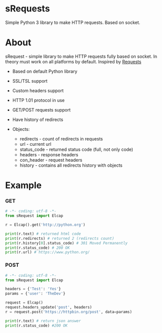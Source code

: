 # sRequests
Simple Python 3 library to make HTTP requests. Based on socket.

# About
sRequest - simple library to make HTTP requests fully based on socket. In theory must work on all platforms by default.
Inspired by [Requests](https://github.com/requests/requests)


- Based on default Python library
- SSL/TSL support
- Custom headers support
- HTTP 1.01 protocol in use
- GET/POST requests support
- Have history of redirects
- Objects:

   - redirects - count of redirects in requests
   - url - current url
   - status_code - returned status code (full, not only code)
   - headers - response headers
   - con_header - request headers
   - history - contains all redirects history with objects
   
 
# Example

### GET
``` python
# -*- coding: utf-8 -*-
from sRequest import Elcap

r = Elcap().get('http://python.org')

print(r.text) # returned html code
print(r.redirects) # returned 2 (redirects count)
print(r.history[0].status_code) # 301 Moved Permanently
print(r.status_code) # 200 OK
print(r.url) # https://www.python.org/
```

### POST
``` python
# -*- coding: utf-8 -*-
from sRequest import Elcap

headers = {'Test': 'Yes'}
params = {'user': 'TheDev'}

request = Elcap()
request.headers_update('post', headers)
r = request.post('https://httpbin.org/post', data=params)

print(r.text) # return json answer
print(r.status_code) #200 OK
```
